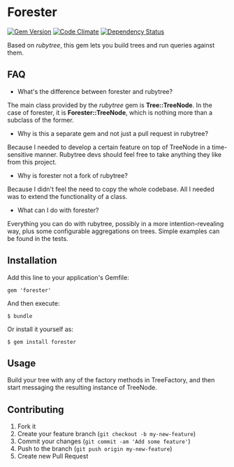 # Forester

[![Gem Version](https://badge.fury.io/rb/forester.svg)](https://badge.fury.io/rb/forester)
[![Code Climate](https://codeclimate.com/github/eugeniobruno/forester.svg)](https://codeclimate.com/github/eugeniobruno/forester)
[![Dependency Status](https://gemnasium.com/eugeniobruno/forester.svg)](https://gemnasium.com/eugeniobruno/forester)

Based on *rubytree*, this gem lets you build trees and run queries against them.

## FAQ

- What's the difference between forester and rubytree?

The main class provided by the *rubytree* gem is **Tree::TreeNode**. In the case of forester, it is **Forester::TreeNode**, which is nothing more than a subclass of the former.

- Why is this a separate gem and not just a pull request in rubytree?

Because I needed to develop a certain feature on top of TreeNode in a time-sensitive manner. Rubytree devs should feel free to take anything they like from this project.

- Why is forester not a fork of rubytree?

Because I didn't feel the need to copy the whole codebase. All I needed was to extend the functionality of a class.

- What can I do with forester?

Everything you can do with rubytree, possibly in a more intention-revealing way, plus some configurable aggregations on trees. Simple examples can be found in the tests.

## Installation

Add this line to your application's Gemfile:

    gem 'forester'

And then execute:

    $ bundle

Or install it yourself as:

    $ gem install forester

## Usage

Build your tree with any of the factory methods in TreeFactory, and then start messaging the resulting instance of TreeNode.

## Contributing

1. Fork it
2. Create your feature branch (`git checkout -b my-new-feature`)
3. Commit your changes (`git commit -am 'Add some feature'`)
4. Push to the branch (`git push origin my-new-feature`)
5. Create new Pull Request
